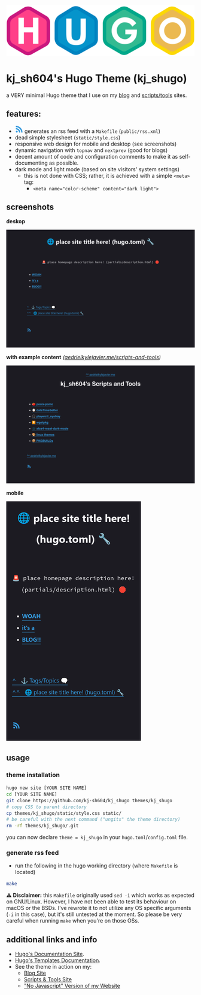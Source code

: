 ![Hugo Logo](assets/hugo-logo.png)

# kj_sh604's Hugo Theme (kj_shugo)

a VERY minimal Hugo theme that I use on my [blog](https://aedrielkylejavier.me/articles/) and [scripts/tools](https://aedrielkylejavier.me/scripts-and-tools/) sites.

## features:
* ![rss logo](assets/rss.webp) generates an rss feed with a `Makefile` (`public/rss.xml`)
* dead simple stylesheet (`static/style.css`)
* responsive web design for mobile and desktop (see screenshots)
* dynamic navigation with `topnav` and `nextprev` (good for blogs)
* decent amount of code and configuration comments to make it as self-documenting as possible.
* dark mode and light mode (based on site visitors' system settings)
    * this is not done with CSS; rather, it is achieved with a simple `<meta>` tag:
        * `<meta name="color-scheme" content="dark light">`

## screenshots

**deskop**

![scrot on desktop](assets/desktop-scrot.png)

**with example content** *([aedrielkylejavier.me/scripts-and-tools](https://aedrielkylejavier.me/scripts-and-tools/))*

![scrot with content](assets/example_content-scrot.png)

**mobile**

![scrot on mobile](assets/mobile-scrot.png)

## usage

### theme installation

```sh
hugo new site [YOUR SITE NAME]
cd [YOUR SITE NAME]
git clone https://github.com/kj-sh604/kj_shugo themes/kj_shugo
# copy CSS to parent directory
cp themes/kj_shugo/static/style.css static/
# be careful with the next command ("ungits" the theme directory)
rm -rf themes/kj_shugo/.git
```

you can now declare `theme = kj_shugo` in your `hugo.toml`/`config.toml` file.

### generate rss feed

* run the following in the hugo working directory (where `Makefile` is located)
```sh
make
```
**⚠ Disclaimer:** this `Makefile` originally used `sed -i` which works as expected on GNU/Linux. However, I have not been able to test its behaviour on macOS or the BSDs. I've rewrote it to not utilize any OS specific arguments (`-i` in this case), but it's still untested at the moment. So please be very careful when running `make` when you're on those OSs.

## additional links and info

* [Hugo's Documentation Site](https://gohugo.io/documentation/).
* [Hugo's Templates Documentation](https://gohugo.io/templates/).
* See the theme in action on my:
    * [Blog Site](https://aedrielkylejavier.me/articles/)
    * [Scripts & Tools Site](https://aedrielkylejavier.me/scripts-and-tools/)
    * ["No Javascript" Version of my Website](https://aedrielkylejavier.me/noscript/)
